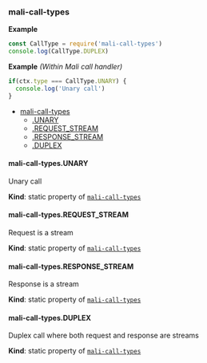 <a name="module_mali-call-types"></a>

### mali-call-types
**Example**  
```js
const CallType = require('mali-call-types')
console.log(CallType.DUPLEX)
```
**Example** *(Within Mali call handler)*  
```js
if(ctx.type === CallType.UNARY) {
  console.log('Unary call')
}
```

* [mali-call-types](#module_mali-call-types)
    * [.UNARY](#module_mali-call-types.UNARY)
    * [.REQUEST_STREAM](#module_mali-call-types.REQUEST_STREAM)
    * [.RESPONSE_STREAM](#module_mali-call-types.RESPONSE_STREAM)
    * [.DUPLEX](#module_mali-call-types.DUPLEX)

<a name="module_mali-call-types.UNARY"></a>

#### mali-call-types.UNARY
Unary call

**Kind**: static property of <code>[mali-call-types](#module_mali-call-types)</code>  
<a name="module_mali-call-types.REQUEST_STREAM"></a>

#### mali-call-types.REQUEST_STREAM
Request is a stream

**Kind**: static property of <code>[mali-call-types](#module_mali-call-types)</code>  
<a name="module_mali-call-types.RESPONSE_STREAM"></a>

#### mali-call-types.RESPONSE_STREAM
Response is a stream

**Kind**: static property of <code>[mali-call-types](#module_mali-call-types)</code>  
<a name="module_mali-call-types.DUPLEX"></a>

#### mali-call-types.DUPLEX
Duplex call where both request and response are streams

**Kind**: static property of <code>[mali-call-types](#module_mali-call-types)</code>  
